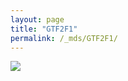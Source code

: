 ```yaml
---
layout: page
title: "GTF2F1"
permalink: /_mds/GTF2F1/
---
```


![](../../algns0/N65_5HSAA047231_aln_report.png?raw=true)